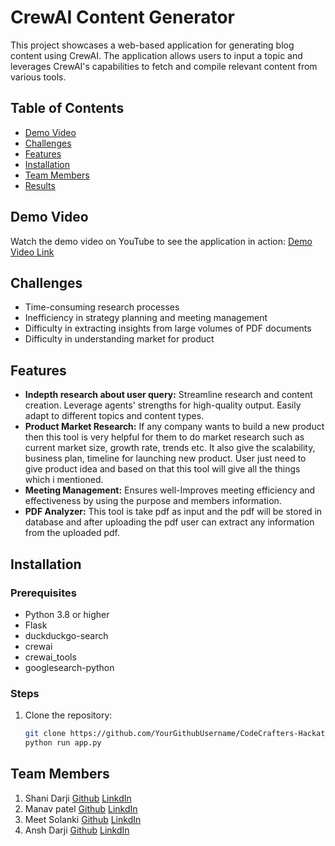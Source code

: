 # CrewAI Content Generator

This project showcases a web-based application for generating blog content using CrewAI. The application allows users to input a topic and leverages CrewAI's capabilities to fetch and compile relevant content from various tools.

## Table of Contents
- [Demo Video](#demo-video)
- [Challenges](#challenges)
- [Features](#features)
- [Installation](#installation)
- [Team Members](#team-members)
- [Results](#results)

## Demo Video
Watch the demo video on YouTube to see the application in action: [Demo Video Link](https://www.youtube.com/watch?v=YourVideoLinkHere)

## Challenges
- Time-consuming research processes
- Inefficiency in strategy planning and meeting management
- Difficulty in extracting insights from large volumes of PDF documents
- Difficulty in understanding market for product

## Features
- **Indepth research about user query:**
  Streamline research and content creation.
  Leverage agents' strengths for high-quality output.
  Easily adapt to different topics and content types.
- **Product Market Research:**
  If any company wants to build a new product then this tool is very helpful for them to do market research such as current market size, growth rate, trends etc.
  It also give the scalability, business plan, timeline for launching new product.
  User just need to give product idea and based on that this tool will give all the things which i mentioned.
- **Meeting Management:**
  Ensures well-Improves meeting efficiency and effectiveness by using the purpose and members information.
- **PDF Analyzer:**
  This tool is take pdf as input and the pdf will be stored in database and after uploading the pdf user can extract any information from the uploaded pdf.

## Installation

### Prerequisites
- Python 3.8 or higher
- Flask
- duckduckgo-search
- crewai
- crewai_tools
- googlesearch-python
### Steps
1. Clone the repository:
   ```bash
   git clone https://github.com/YourGithubUsername/CodeCrafters-Hackathon.git
   python run app.py

## Team Members
1. Shani Darji [Github](https://github.com/Shani2708) [LinkdIn]( https://www.linkedin.com/in/shani-darji-59b2a8263)
2. Manav patel [Github](https://github.com/manavpatel571 ) [LinkdIn]( https://www.linkedin.com/in/manav-patel-571-aiml)
3. Meet Solanki [Github](https://github.com/MeetSolanki530 ) [LinkdIn](https://www.linkedin.com/in/meet-solanki-b96a78230/)
4. Ansh Darji [Github](https://github.com/AnshDarji12 ) [LinkdIn]( https://www.linkedin.com/in/ansh-darji-a64a93230/)
